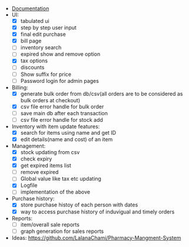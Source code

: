 * [Documentation]([[./README.md]])
* UI:
	- [x] tabulated ui
	- [x] step by step user input
	- [x] final edit purchase
	- [x] bill page
	- [ ] inventory search
	- [ ] expired show and remove option
	- [x] tax options
	- [ ] discounts
	- [ ] Show suffix for price
	- [ ] Password login for admin pages
* Billing:
	- [x] generate bulk order from db/csv(all orders are to be considered as bulk orders at checkout)
	- [x] csv file error handle for bulk order
	- [ ] save main db after each transaction
	- [ ] csv file error handle for stock add
* Inventory with item update features:
	- [x] search for items using name and get ID
	- [x] edit details(name and cost) of an item
* Management:
	- [x] stock updating from csv
	- [x] check expiry
	- [x] get expired items list
	- [ ] remove expired
	- [ ] Global value like tax etc updating
	- [x] Logfile
	- [ ] implementation of the above
* Purchase history:
	- [x] store purchase histoy of each person with dates
	- [x] way to access purchase history of induvigual and timely orders
* Reports:
	- [ ] item/overall sale reports
	- [ ] graph generation for sales reports
* Ideas: https://github.com/LalanaChami/Pharmacy-Mangment-System
